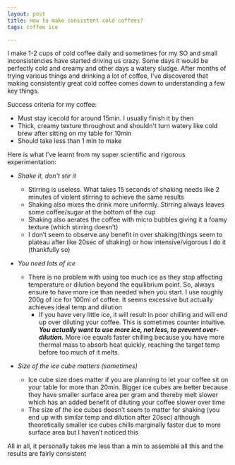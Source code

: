 ```yaml
---
layout: post
title: How to make consistent cold coffees? 
tags: coffee ice 

---
```


I make 1-2 cups of cold coffee daily and sometimes for my SO and small inconsistencies have started driving us crazy. Some days it would be perfectly cold and creamy and other days a watery sludge. After months of trying various things and drinking a lot of coffee, I've discovered that making consistently great cold coffee comes down to understanding a few key things. 

Success criteria for my coffee:

- Must stay icecold for around 15min. I usually finish it by then
- Thick, creamy texture throughout and shouldn't turn watery like cold brew after sitting on my table for 10min
- Should take less than 1 min to make 

Here is what I’ve learnt from my super scientific and rigorous experimentation:

- *Shake it, don't stir it*
    - Stirring is useless. What takes 15 seconds of shaking needs like 2 minutes of violent stirring to achieve the same results
    - Shaking also mixes the drink more uniformly. Stirring always leaves some coffee/sugar at the bottom of the cup
    - Shaking also aerates the coffee with micro bubbles giving it a foamy texture (which stirring doesn’t)
    - I don’t seem to observe any benefit in over shaking(things seem to plateau after like 20sec of shaking) or how intensive/vigorous I do it (thankfully so)
   
- *You need lots of ice*
    - There is no problem with using too much ice as they stop affecting temperature or dilution beyond the equilibrium point. So, always ensure to have more ice than needed when you start. I use roughly 200g of ice for 100ml of coffee. It seems excessive but actually achieves ideal temp and dilution
        - If you have very little ice, it will result in poor chilling and will end up over diluting your coffee. This is sometimes counter intuitive. ***You actually want to use more ice, not less, to prevent over-dilution.*** More ice equals faster chilling because you have more thermal mass to absorb heat quickly, reaching the target temp before too much of it melts.

- *Size of the ice cube matters (sometimes)*
    - Ice cube size does matter if you are planning to let your coffee sit on your table for more than 20min. Bigger ice cubes are better because they have smaller surface area per gram and thereby melt slower which has an added benefit of diluting your coffee slower over time
    - The size of the ice cubes doesn’t seem to matter for shaking (you end up with similar temp and dilution after 20sec) although theoretically smaller ice cubes chills marginally faster due to more surface area but I haven’t noticed this


All in all, it personally takes me less than a min to assemble all this and the results are fairly consistent

